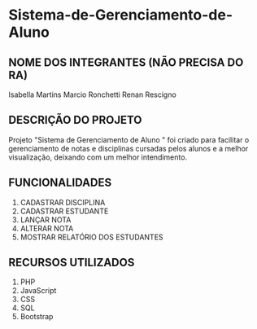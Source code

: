 # Sistema-de-Gerenciamento-de-Aluno

## NOME DOS INTEGRANTES (NÃO PRECISA DO RA)
Isabella Martins 
Marcio Ronchetti
Renan Rescigno

## DESCRIÇÃO DO PROJETO
Projeto "Sistema de Gerenciamento de Aluno
" foi criado para facilitar o gerenciamento de notas e disciplinas cursadas pelos alunos e a melhor visualização, deixando com um melhor intendimento. 
  
## FUNCIONALIDADES
1. CADASTRAR DISCIPLINA
2. CADASTRAR ESTUDANTE
3. LANÇAR NOTA
4. ALTERAR NOTA
5. MOSTRAR RELATÓRIO DOS ESTUDANTES

## RECURSOS UTILIZADOS
1. PHP
2. JavaScript
3. CSS
4. SQL
5. Bootstrap
